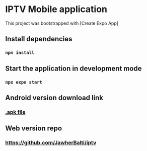 # IPTV Mobile application

This project was bootstrapped with [Create Expo App]

## Install dependencies

### `npm install`

## Start the application in development mode

### `npx expo start`

## Android version download link

### [.apk file](https://drive.google.com/file/d/1UBq2GFuv7EPpJWQlfPIwPJ-mFqyk8W2I/view?usp=share_link)

## Web version repo

### https://github.com/JawherBalti/iptv
